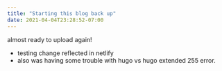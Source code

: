 ```yaml
---
title: "Starting this blog back up"
date: 2021-04-04T23:28:52-07:00
---
```

almost ready to upload again!
* testing change reflected in netlify
* also was having some trouble with hugo vs hugo extended 255 error.